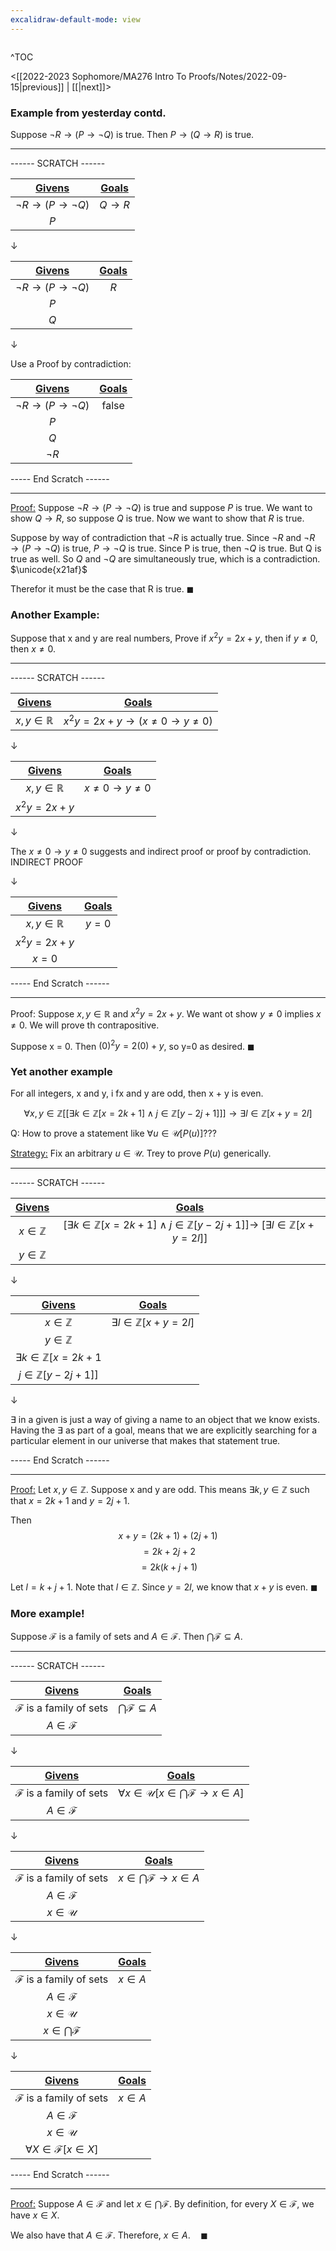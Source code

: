 ```yaml
---
excalidraw-default-mode: view
---
```



```toc

```

^TOC

<[[2022-2023 Sophomore/MA276 Intro To Proofs/Notes/2022-09-15|previous]] | [[|next]]>


### Example from yesterday contd. 
Suppose $\neg R \to (P \to \neg Q)$ is true.
Then $P \to (Q \to R)$ is true.


---
------ SCRATCH ------

|<u>Givens</u>|<u>Goals</u>|
| :---: | :---: |
|$\neg R \to (P \to \neg Q)$|$Q \to R$|
|$P$||

$\downarrow$

|<u>Givens</u>|<u>Goals</u>|
| :---: | :---: |
|$\neg R \to (P \to \neg Q)$|$R$|
|$P$||
|$Q$||

$\downarrow$

Use a Proof by contradiction:

|<u>Givens</u>|<u>Goals</u>|
| :---: | :---: |
|$\neg R \to (P \to \neg Q)$|$\text{false}$|
|$P$||
|$Q$||
|$\neg  R$||

----- End Scratch ------

---

<u>Proof:</u> Suppose $\neg R \to (P \to \neg Q)$ is true and suppose $P$ is true. We want to show $Q \to R$, so suppose $Q$ is true. Now we want to show that $R$ is true.

Suppose by way of contradiction that $\neg R$ is actually true. Since $\neg R$ and $\neg R \to (P \to \neg Q)$ is true, $P \to \neg Q$ is true. Since P is true, then $\neg Q$ is true. But Q is true as well. So $Q$ and $\neg Q$ are simultaneously true, which is a contradiction. $\unicode{x21af}$

Therefor it must be the case that R is true. $\blacksquare$

### Another Example:

Suppose that x and y are real numbers, Prove if $x^2 y = 2x + y$, then if $y \neq 0$, then $x \neq 0$.

---
------ SCRATCH ------

|<u>Givens</u>|<u>Goals</u>|
| :---: | :---: |
|$x,y \in \mathbb{R}$|$x^2 y = 2x + y \to (x \neq 0\to y\neq 0)$|

$\downarrow$

|<u>Givens</u>|<u>Goals</u>|
| :---: | :---: |
|$x,y \in \mathbb{R}$|$x \neq 0\to y\neq 0$|
|$x^2 y = 2x + y$||

$\downarrow$

The $x \neq 0\to y\neq 0$ suggests and indirect proof or proof by contradiction.
INDIRECT PROOF

$\downarrow$

|<u>Givens</u>|<u>Goals</u>|
| :---: | :---: |
|$x,y \in \mathbb{R}$|$y = 0$|
|$x^2 y = 2x + y$||
|$x = 0$||



----- End Scratch ------

---


Proof: Suppose $x,y \in \mathbb{R}$ and $x^2y = 2x+y$. We want ot show $y\neq 0$ implies $x \neq 0$. We will prove th contrapositive.

Suppose x = 0. Then $(0)^2y = 2(0)+y$, so y=0 as desired. $\blacksquare$

### Yet another example

For all integers, x and y, i fx  and y are odd, then x + y is even.

$$\forall x,y \in \mathbb{Z}[[\exists k \in\mathbb{Z}[x=2k+1]\land j\in\mathbb{Z}[y-2j+1]]]\to\exists l \in \mathbb{Z}[x+y=2l]$$


Q: How to prove a statement like $\forall u \in \mathcal{U}[P(u)]$???

<u>Strategy:</u> Fix an arbitrary $u\in\mathcal{U}$. Trey to prove $P(u)$ generically.

---
------ SCRATCH ------

|<u>Givens</u>|<u>Goals</u>|
| :---: | :---: |
|$x\in\mathbb{Z}$|$[\exists k \in\mathbb{Z}[x=2k+1]\land j\in\mathbb{Z}[y-2j+1]]\to$ $[\exists l \in \mathbb{Z}[x+y=2l]]$|
|$y\in\mathbb{Z}$||

$\downarrow$

|<u>Givens</u>|<u>Goals</u>|
| :---: | :---: |
|$x\in\mathbb{Z}$|$\exists l \in \mathbb{Z}[x+y=2l]$|
|$y\in\mathbb{Z}$||
|$\exists k \in\mathbb{Z}[x=2k+1$||
|$j\in\mathbb{Z}[y-2j+1]]$||

$\downarrow$

$\exists$ in a given is just a way of giving a name to an object that we know exists.
Having the $\exists$ as part of a goal, means that we are explicitly searching for a particular element in our universe that makes that statement true.


----- End Scratch ------

---

<u>Proof:</u> Let $x,y \in \mathbb{Z}$. Suppose x and y are odd. This means $\exists k,y \in \mathbb{Z}$ such that $x=2k+1$ and $y=2j+1$.

Then 
$$x+y = (2k+1) + (2j + 1)$$
$$= 2k+2j+2$$
$$=2k(k+j+1)$$

Let $l=k+j+1$. Note that $l\in\mathbb{Z}$. Since $y = 2l$, we know that $x+y$ is even. $\blacksquare$


### More example!

Suppose $\mathcal{F}$ is a family of sets and $A\in \mathcal{F}$. Then $\bigcap\mathcal{F} \subseteq A$.

---
------ SCRATCH ------

|<u>Givens</u>|<u>Goals</u>|
| :---: | :---: |
|$\mathcal{F}$ is a family of sets|$\bigcap\mathcal{F}\subseteq A$|
|$A\in\mathcal{F}$||

$\downarrow$

|<u>Givens</u>|<u>Goals</u>|
| :---: | :---: |
|$\mathcal{F}$ is a family of sets|$\forall x \in \mathcal{U}[x \in \bigcap\mathcal{F}\to x \in A]$|
|$A\in\mathcal{F}$||

$\downarrow$

|<u>Givens</u>|<u>Goals</u>|
| :---: | :---: |
|$\mathcal{F}$ is a family of sets|$x \in \bigcap\mathcal{F}\to x \in A$|
|$A\in\mathcal{F}$||
|$x \in \mathcal{U}$||

$\downarrow$

|<u>Givens</u>|<u>Goals</u>|
| :---: | :---: |
|$\mathcal{F}$ is a family of sets|$x \in A$|
|$A\in\mathcal{F}$||
|$x \in \mathcal{U}$||
|$x \in \bigcap\mathcal{F}$||

$\downarrow$

|<u>Givens</u>|<u>Goals</u>|
| :---: | :---: |
|$\mathcal{F}$ is a family of sets|$x \in A$|
|$A\in\mathcal{F}$||
|$x \in \mathcal{U}$||
|$\forall X \in \mathcal{F}[x \in X]$||

----- End Scratch ------

---

<u>Proof:</u> Suppose $A\in\mathcal{F}$ and let $x \in \bigcap\mathcal{F}$. By definition, for every $X \in \mathcal{F}$, we have $x\in X$.

We also have that $A\in \mathcal{F}$. Therefore, $x\in A.\quad\blacksquare$

